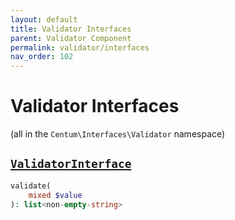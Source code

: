 ```yaml
---
layout: default
title: Validator Interfaces
parent: Validator Component
permalink: validator/interfaces
nav_order: 102
---
```




# Validator Interfaces

(all in the `Centum\Interfaces\Validator` namespace)



## [`ValidatorInterface`](https://github.com/SidRoberts/centum/blob/main/src/Interfaces/Validator/ValidatorInterface.php)

```php
validate(
    mixed $value
): list<non-empty-string>
```
